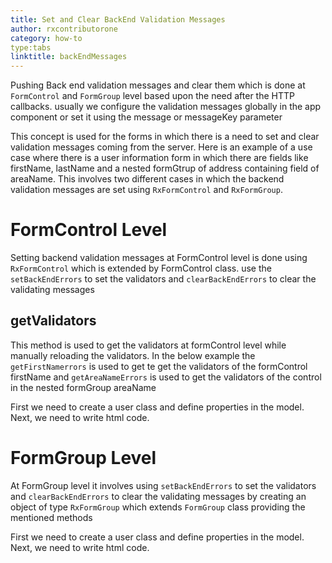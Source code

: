 ```yaml
---
title: Set and Clear BackEnd Validation Messages
author: rxcontributorone
category: how-to
type:tabs
linktitle: backEndMessages
---
```


Pushing Back end validation messages and clear them which is done at `FormControl` and `FormGroup` level based upon the need after the HTTP callbacks. usually we configure the validation messages globally in the app component or set it using the message or messageKey parameter

This concept is used for the forms in which there is a need to set and clear validation messages coming from the server. Here is an example of a use case where there is a user information form in which there are fields like firstName, lastName and a nested formGtrup of address containing field of areaName. This involves two different cases in which the backend validation messages are set using `RxFormControl` and `RxFormGroup`.

# FormControl Level
Setting backend validation messages at FormControl level is done using `RxFormControl` which is extended by FormControl class. use the `setBackEndErrors` to set the validators and `clearBackEndErrors` to clear the validating messages

## getValidators
This method is used to get the validators at formControl level while manually reloading the validators. In the below example the `getFirstNamerrors` is used to get te get the validators of the formControl firstName and `getAreaNameErrors` is used to get the validators of the control in the nested formGroup areaName


<data-scope scope="['decorator']">
First we need to create a user class and define properties in the model.
<div component="app-code" key="backEndMessages-complete-model"></div> 
</data-scope>
<div component="app-code" key="backEndMessages-complete-component"></div> 
Next, we need to write html code.
<div component="app-code" key="backEndMessages-complete-html"></div> 
<div component="app-example-runner" ref-component="app-backEndMessages-complete"></div>

# FormGroup Level
At FormGroup level it involves using `setBackEndErrors` to set the validators and `clearBackEndErrors` to clear the validating messages by creating an object of type `RxFormGroup` which extends `FormGroup` class providing the mentioned methods

<data-scope scope="['decorator']">
First we need to create a user class and define properties in the model.
<div component="app-code" key="backEndMessages-add-model"></div> 
</data-scope>
<div component="app-code" key="backEndMessages-add-component"></div> 
Next, we need to write html code.
<div component="app-code" key="backEndMessages-add-html"></div> 
<div component="app-example-runner" ref-component="app-backEndMessages-add"></div>